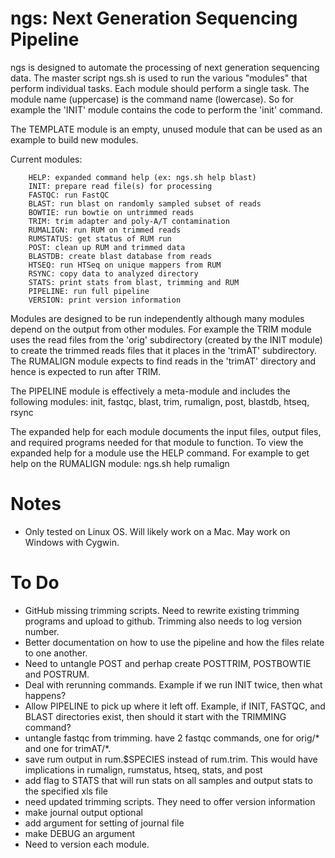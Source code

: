 ngs: Next Generation Sequencing Pipeline
========================================

ngs is designed to automate the processing of next generation sequencing data. The master script ngs.sh is used to run the various "modules" that perform individual tasks. Each module should perform a single task. The module name (uppercase) is the command name (lowercase). So for example the 'INIT' module contains the code to perform the 'init' command. 

The TEMPLATE module is an empty, unused module that can be used as an example to build new modules.

Current modules:

		HELP: expanded command help (ex: ngs.sh help blast)
		INIT: prepare read file(s) for processing
		FASTQC: run FastQC
		BLAST: run blast on randomly sampled subset of reads
		BOWTIE: run bowtie on untrimmed reads
		TRIM: trim adapter and poly-A/T contamination
		RUMALIGN: run RUM on trimmed reads
		RUMSTATUS: get status of RUM run
		POST: clean up RUM and trimmed data
		BLASTDB: create blast database from reads
		HTSEQ: run HTSeq on unique mappers from RUM
		RSYNC: copy data to analyzed directory
		STATS: print stats from blast, trimming and RUM
		PIPELINE: run full pipeline
		VERSION: print version information

Modules are designed to be run independently although many modules depend on the output from other modules. For example the TRIM module uses the read files from the 'orig' subdirectory (created by the INIT module) to create the trimmed reads files that it places in the 'trimAT' subdirectory. The RUMALIGN module expects to find reads in the 'trimAT' directory and hence is expected to run after TRIM.

The PIPELINE module is effectively a meta-module and includes the following modules: init, fastqc, blast, trim, rumalign, post, blastdb, htseq, rsync

The expanded help for each module documents the input files, output files, and required programs needed for that module to function. To view the expanded help for a module use the HELP command. For example to get help on the RUMALIGN module: ngs.sh help rumalign


Notes
=================

  - Only tested on Linux OS. Will likely work on a Mac. May work on Windows with Cygwin.


To Do
=================

  - GitHub missing trimming scripts. Need to rewrite existing trimming programs and upload to github. Trimming also needs to log version number.
  - Better documentation on how to use the pipeline and how the files relate to one another.
  - Need to untangle POST and perhap create POSTTRIM, POSTBOWTIE and POSTRUM.
  - Deal with rerunning commands. Example if we run INIT twice, then what happens?
  - Allow PIPELINE to pick up where it left off. Example, if INIT, FASTQC, and BLAST directories exist, then should it start with the TRIMMING command?
  - untangle fastqc from trimming. have 2 fastqc commands, one for orig/* and one for trimAT/*.
  - save rum output in rum.$SPECIES instead of rum.trim. This would have implications in rumalign, rumstatus, htseq, stats, and post
  - add flag to STATS that will run stats on all samples and output stats to the specified xls file 
  - need updated trimming scripts. They need to offer version information
  - make journal output optional
  - add argument for setting of journal file
  - make DEBUG an argument
  - Need to version each module.